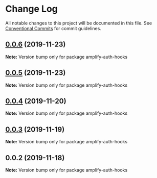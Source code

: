 # Change Log

All notable changes to this project will be documented in this file.
See [Conventional Commits](https://conventionalcommits.org) for commit guidelines.

## [0.0.6](https://github.com/hupe1980/amplify-material-ui/compare/amplify-auth-hooks@0.0.5...amplify-auth-hooks@0.0.6) (2019-11-23)

**Note:** Version bump only for package amplify-auth-hooks





## [0.0.5](https://github.com/hupe1980/amplify-material-ui/compare/amplify-auth-hooks@0.0.4...amplify-auth-hooks@0.0.5) (2019-11-23)

**Note:** Version bump only for package amplify-auth-hooks





## [0.0.4](https://github.com/hupe1980/amplify-material-ui/compare/amplify-auth-hooks@0.0.3...amplify-auth-hooks@0.0.4) (2019-11-20)

**Note:** Version bump only for package amplify-auth-hooks





## [0.0.3](https://github.com/hupe1980/amplify-material-ui/compare/amplify-auth-hooks@0.0.2...amplify-auth-hooks@0.0.3) (2019-11-19)

**Note:** Version bump only for package amplify-auth-hooks





## 0.0.2 (2019-11-18)

**Note:** Version bump only for package amplify-auth-hooks
